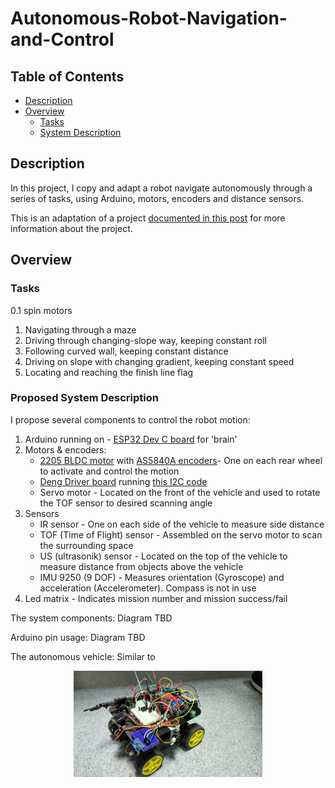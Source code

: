 # Autonomous-Robot-Navigation-and-Control


## Table of Contents

- [Description](#description)
- [Overview](#overview)
    - [Tasks](#tasks)
    - [System Description](#system-description)


## Description
In this project, I copy and adapt a robot navigate autonomously through a series of tasks, using Arduino, motors, encoders and distance sensors.<br>

This is an adaptation of a project [documented in this post](https://yaelbenshalom.github.io/mechatronics/index.html) for more information about the project.


## Overview

### Tasks
0.1 spin motors
1. Navigating through a maze
2. Driving through changing-slope way, keeping constant roll
3. Following curved wall, keeping constant distance
4. Driving on slope with changing gradient, keeping constant speed
5. Locating and reaching the finish line flag

### Proposed System Description
I propose several components to control the robot motion:
1. Arduino running on - [ESP32 Dev C board](https://www.olimex.com/Products/IoT/ESP32/ESP32-DevKit-LiPo/open-source-hardware) for 'brain'
2. Motors & encoders:
    - [2205 BLDC motor](https://www.aliexpress.com/item/4000784118326.html) with [AS5840A encoders](https://media.digikey.com/pdf/Data%20Sheets/Austriamicrosystems%20PDFs/AS5048A,B.pdf)- One on each rear wheel to activate and control the motion
    - [Deng Driver board](https://www.aliexpress.com/item/1005003311241556.html) running [this I2C code](https://github.com/simplefoc/Arduino-FOC-drivers/tree/master/src/comms/i2c#target-device-motor-driver)
    - Servo motor - Located on the front of the vehicle and used to rotate the TOF sensor to desired scanning angle
3. Sensors
    - IR sensor - One on each side of the vehicle to measure side distance
    - TOF (Time of Flight) sensor - Assembled on the servo motor to scan the surrounding space
    - US (ultrasonik) sensor - Located on the top of the vehicle to measure distance from objects above the vehicle
    - IMU 9250 (9 DOF) - Measures orientation (Gyroscope) and acceleration (Accelerometer). Compass is not in use
4. Led matrix - Indicates mission number and mission success/fail

The system components:
    Diagram TBD

Arduino pin usage:
    Diagram TBD
    
The autonomous vehicle:
Similar to 
    <p align="center">
        <img align="center" src="https://github.com/YaelBenShalom/Autonomous-Robot-Navigation-and-Control/blob/main/images/vehicle.jpg" width="60%">
    </p>
